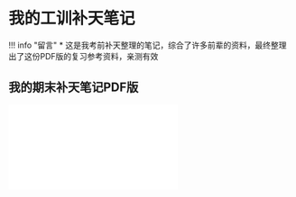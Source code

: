 # 我的工训补天笔记
!!! info "留言"
	* 这是我考前补天整理的笔记，综合了许多前辈的资料，最终整理出了这份PDF版的复习参考资料，亲测有效

## 我的期末补天笔记PDF版
<object data="工训复习.pdf" type="application/pdf" width="100%" height="800">
    <embed src="工训复习.pdf" type="application/pdf" />
</object>